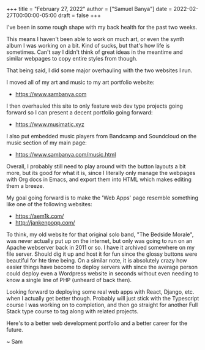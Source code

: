 +++
title = "February 27, 2022"
author = ["Samuel Banya"]
date = 2022-02-27T00:00:00-05:00
draft = false
+++

I've been in some rough shape with my back health for the past two weeks.

This means I haven't been able to work on much art, or even the synth album I was working on a bit. Kind of sucks, but that's how life is sometimes. Can't say I didn't think of great ideas in the meantime and similar webpages to copy entire styles from though.

That being said, I did some major overhauling with the two websites I run.

I moved all of my art and music to my art portfolio website:

-   <https://www.sambanya.com>

I then overhauled this site to only feature web dev type projects going forward so I can present a decent portfolio going forward:

-   <https://www.musimatic.xyz>

I also put embedded music players from Bandcamp and Soundcloud on the music section of my main page:

-   <https://www.sambanya.com/music.html>

Overall, I probably still need to play around with the button layouts a bit more, but its good for what it is, since I literally only manage the webpages with Org docs in Emacs, and export them into HTML which makes editing them a breeze.

My goal going forward is to make the 'Web Apps' page resemble something like one of the following websites:

-   <https://aem1k.com/>
-   <http://jankenpopp.com/>

To think, my old website for that original solo band, "The Bedside Morale", was never actually put up on the internet, but only was going to run on an Apache webserver back in 2011 or so. I have it archived somewhere on my file server. Should dig it up and host it for fun since the glossy buttons were beautiful for hte time being. On a similar note, it is absolutely crazy how easier things have become to deploy servers with since the average person could deploy even a Wordpress website in seconds without even needing to know a single line of PHP (unheard of back then).

Looking forward to deploying some real web apps with React, Django, etc. when I actually get better though. Probably will just stick with the Typescript course I was working on to completion, and then go straight for another Full Stack type course to tag along with related projects.

Here's to a better web development portfolio and a better career for the future.

~ Sam